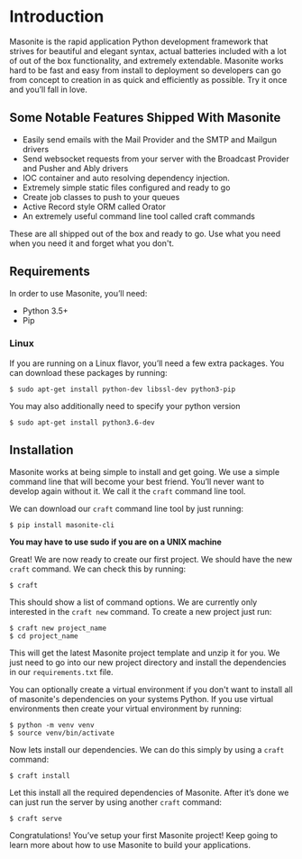 # Introduction

Masonite is the rapid application Python development framework that strives for beautiful and elegant syntax, actual batteries included with a lot of out of the box functionality, and extremely extendable. Masonite works hard to be fast and easy from install to deployment so developers can go from concept to creation in as quick and efficiently as possible. Try it once and you’ll fall in love.

## Some Notable Features Shipped With Masonite

* Easily send emails with the Mail Provider and the SMTP and Mailgun drivers
* Send websocket requests from your server with the Broadcast Provider and Pusher and Ably drivers
* IOC container and auto resolving dependency injection.
* Extremely simple static files configured and ready to go
* Create job classes to push to your queues
* Active Record style ORM called Orator
* An extremely useful command line tool called craft commands

These are all shipped out of the box and ready to go. Use what you need when you need it and forget what you don't.

## Requirements

In order to use Masonite, you’ll need:

* Python 3.5+
* Pip

### Linux

If you are running on a Linux flavor, you’ll need a few extra packages. You can download these packages by running:

```text
$ sudo apt-get install python-dev libssl-dev python3-pip
```

You may also additionally need to specify your python version

```text
$ sudo apt-get install python3.6-dev
```

## Installation

Masonite works at being simple to install and get going. We use a simple command line that will become your best friend. You’ll never want to develop again without it. We call it the `craft` command line tool.

We can download our `craft` command line tool by just running:

```text
$ pip install masonite-cli
```

**You may have to use sudo if you are on a UNIX machine**

Great! We are now ready to create our first project. We should have the new `craft` command. We can check this by running:

```text
$ craft
```

This should show a list of command options. We are currently only interested in the `craft new` command. To create a new project just run:

```text
$ craft new project_name
$ cd project_name
```

This will get the latest Masonite project template and unzip it for you. We just need to go into our new project directory and install the dependencies in our `requirements.txt` file.

You can optionally create a virtual environment if you don't want to install all of masonite's dependencies on your systems Python. If you use virtual environments then create your virtual environment by running:

```text
$ python -m venv venv
$ source venv/bin/activate
```

Now lets install our dependencies. We can do this simply by using a `craft` command:

```text
$ craft install
```

Let this install all the required dependencies of Masonite. After it’s done we can just run the server by using another `craft` command:

```text
$ craft serve
```

Congratulations! You’ve setup your first Masonite project! Keep going to learn more about how to use Masonite to build your applications.

